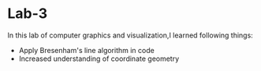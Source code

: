 # Lab-3
In this lab of computer graphics and visualization,I learned following things:
* Apply Bresenham's line algorithm in code
* Increased understanding of coordinate geometry